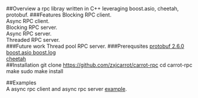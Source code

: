 ##Overview
a rpc libray written in C++ leveraging boost.asio, cheetah, protobuf.
###Features
Blocking RPC client.  
Async RPC client.  
Blocking RPC server.  
Async RPC server.  
Threaded RPC server.  
###Future work
Thread pool RPC server.
###Prerequsites
[protobuf 2.6.0](https://developers.google.com/protocol-buffers/)  
[boost.asio boost.log](http://www.boost.org/users/history/version_1_57_0.html)  
[cheetah](https://github.com/zxjcarrot/cheetah)  
##Installation
    git clone https://github.com/zxjcarrot/carrot-rpc
    cd carrot-rpc
    make
    sudo make install  

##Examples  
A async rpc client and async rpc server [example](https://github.com/zxjcarrot/carrot-rpc/tree/master/samples).
